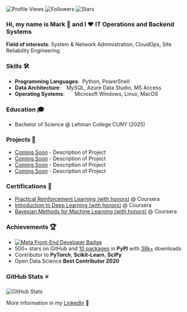 ![Profile Views](https://komarev.com/ghpvc/?username=Mark-Munoz&color=36b812)
![Followers](https://img.shields.io/github/followers/Mark-Munoz?style=social)
![Stars](https://img.shields.io/github/stars/Mark-Munoz?style=social)

### Hi, my name is Mark 👋 and I ❤️ IT Operations and Backend Systems

**Field of interests**: System & Network Administration, CloudOps, Site Reliability Engineering


### Skills 🛠️
- **Programming Languages**:&nbsp;                      Python, PowerShell 
- **Data Architecture**:  &nbsp;&nbsp;                  MySQL, Azure Data Studio, MS Access 
- **Operating Systems**: &nbsp;&nbsp;&nbsp;&nbsp;&nbsp; Microsoft Windows, Linux, MacOS 

### Education 🎓
- Bachelor of Science @ Lehman College CUNY (2025)

### Projects 🐾
- [Coming Soon](https://github.com/Mark-Munoz/muse_tf2pt) - Description of Project 
- [Coming Soon](https://github.com/Mark-Munoz/QaNER) - Description of Project 
- [Coming Soon](https://github.com/Mark-Munoz/rllib) - Description of Project 
- [Coming Soon](https://github.com/Mark-Munoz/muse-as-service) - Description of Project 

### Certifications 📜
- [Practical Reinforcement Learning (with honors)](https://www.coursera.org/account/accomplishments/certificate/AUVVSHZFH7XZ) @ Coursera
- [Introduction to Deep Learning (with honors)](https://www.coursera.org/account/accomplishments/certificate/D4VMH74AJHHK) @ Coursera
- [Bayesian Methods for Machine Learning (with honors)](https://www.coursera.org/account/accomplishments/certificate/5R62SGB3G6GF) @ Coursera

### Achievements 🏆
- [![Meta Front-End Developer Badge](Meta-Badge.png)](https://www.credly.com/badges/4c5d1882-21af-4c0c-b4d5-c7d43daf99e0)
- 500+ stars on GitHub and [10 packages](https://pypi.org/user/dayyass/) in **PyPI** with [38k+](https://pepy.tech) downloads
- Contributor to **PyTorch**, **Scikit-Learn**, **SciPy**
- Open Data Science **Best Contributor 2020**

### GitHub Stats ⭐
![GitHub Stats](https://github-readme-stats.vercel.app/api?username=Mark-Munoz&show_icons=true&theme=radical)

More information in my [LinkedIn](https://www.linkedin.com/in/mark-munoz-b18a981a9/) 🚀
